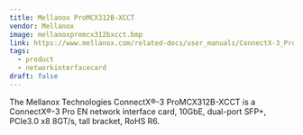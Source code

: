```yaml
---
title: Mellanox ProMCX312B-XCCT
vendor: Mellanox
image: mellanoxpromcx312bxcct.bmp
link: https://www.mellanox.com/related-docs/user_manuals/ConnectX-3_Pro_Ethernet_Single_and_Dual_SFP+_Port_Adapter_Card_User_Manual.pdf
tags:
  - product
  - networkinterfacecard
draft: false
---
```


The Mellanox Technologies ConnectX®-3 ProMCX312B-XCCT is a ConnectX®-3 Pro EN network interface card,
10GbE, dual-port SFP+, PCIe3.0 x8 8GT/s, tall bracket, RoHS R6.
